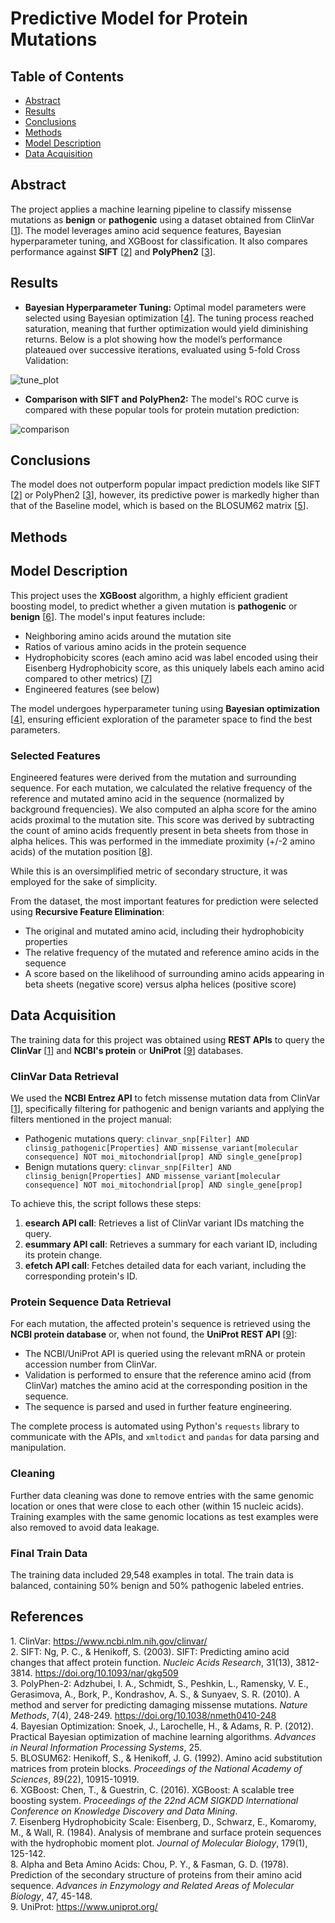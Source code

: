 # Predictive Model for Protein Mutations

## Table of Contents
- [Abstract](#abstract)
- [Results](#results)
- [Conclusions](#conclusions)
- [Methods](#methods)
- [Model Description](#model-description)
- [Data Acquisition](#data-acquisition)

## Abstract
The project applies a machine learning pipeline to classify missense mutations as **benign** or **pathogenic** using a dataset obtained from ClinVar [<a href="#ref1">1</a>]. The model leverages amino acid sequence features, Bayesian hyperparameter tuning, and XGBoost for classification. It also compares performance against **SIFT** [<a href="#ref2">2</a>] and **PolyPhen2** [<a href="#ref3">3</a>].

## Results
- **Bayesian Hyperparameter Tuning:** Optimal model parameters were selected using Bayesian optimization [<a href="#ref4">4</a>]. The tuning process reached saturation, meaning that further optimization would yield diminishing returns. Below is a plot showing how the model’s performance plateaued over successive iterations, evaluated using 5-fold Cross Validation:

![tune_plot](https://github.com/user-attachments/assets/0728b69c-53c2-47a5-9ae1-f87866dcd543)

- **Comparison with SIFT and PolyPhen2:** The model's ROC curve is compared with these popular tools for protein mutation prediction:

![comparison](https://github.com/user-attachments/assets/c3bbdf23-2058-4800-a2be-93e003b64bc4)

## Conclusions
The model does not outperform popular impact prediction models like SIFT [<a href="#ref2">2</a>] or PolyPhen2 [<a href="#ref3">3</a>], however, its predictive power is markedly higher than that of the Baseline model, which is based on the BLOSUM62 matrix [<a href="#ref5">5</a>].


## Methods
## Model Description
This project uses the **XGBoost** algorithm, a highly efficient gradient boosting model, to predict whether a given mutation is **pathogenic** or **benign** [<a href="#ref6">6</a>]. The model's input features include:
- Neighboring amino acids around the mutation site
- Ratios of various amino acids in the protein sequence
- Hydrophobicity scores (each amino acid was label encoded using their Eisenberg Hydrophobicity score, as this uniquely labels each amino acid compared to other metrics) [<a href="#ref7">7</a>]
- Engineered features (see below)

The model undergoes hyperparameter tuning using **Bayesian optimization** [<a href="#ref4">4</a>], ensuring efficient exploration of the parameter space to find the best parameters.

### Selected Features
Engineered features were derived from the mutation and surrounding sequence. For each mutation, we calculated the relative frequency of the reference and mutated amino acid in the sequence (normalized by background frequencies). We also computed an alpha score for the amino acids proximal to the mutation site. This score was derived by subtracting the count of amino acids frequently present in beta sheets from those in alpha helices. This was performed in the immediate proximity (+/-2 amino acids) of the mutation position [<a href="#ref8">8</a>].

While this is an oversimplified metric of secondary structure, it was employed for the sake of simplicity.

From the dataset, the most important features for prediction were selected using **Recursive Feature Elimination**:
- The original and mutated amino acid, including their hydrophobicity properties
- The relative frequency of the mutated and reference amino acids in the sequence
- A score based on the likelihood of surrounding amino acids appearing in beta sheets (negative score) versus alpha helices (positive score)

## Data Acquisition
The training data for this project was obtained using **REST APIs** to query the **ClinVar** [<a href="#ref1">1</a>] and **NCBI's protein** or **UniProt** [<a href="#ref9">9</a>] databases.

### ClinVar Data Retrieval
We used the **NCBI Entrez API** to fetch missense mutation data from ClinVar [<a href="#ref1">1</a>], specifically filtering for pathogenic and benign variants and applying the filters mentioned in the project manual:
- Pathogenic mutations query: `clinvar_snp[Filter] AND clinsig_pathogenic[Properties] AND missense_variant[molecular consequence] NOT moi_mitochondrial[prop] AND single_gene[prop]`
- Benign mutations query: `clinvar_snp[Filter] AND clinsig_benign[Properties] AND missense_variant[molecular consequence] NOT moi_mitochondrial[prop] AND single_gene[prop]`

To achieve this, the script follows these steps:
1. **esearch API call**: Retrieves a list of ClinVar variant IDs matching the query.
2. **esummary API call**: Retrieves a summary for each variant ID, including its protein change.
3. **efetch API call**: Fetches detailed data for each variant, including the corresponding protein's ID.

### Protein Sequence Data Retrieval
For each mutation, the affected protein's sequence is retrieved using the **NCBI protein database** or, when not found, the **UniProt REST API** [<a href="#ref9">9</a>]:
- The NCBI/UniProt API is queried using the relevant mRNA or protein accession number from ClinVar.
- Validation is performed to ensure that the reference amino acid (from ClinVar) matches the amino acid at the corresponding position in the sequence.
- The sequence is parsed and used in further feature engineering.

The complete process is automated using Python's `requests` library to communicate with the APIs, and `xmltodict` and `pandas` for data parsing and manipulation.

### Cleaning
Further data cleaning was done to remove entries with the same genomic location or ones that were close to each other (within 15 nucleic acids). Training examples with the same genomic locations as test examples were also removed to avoid data leakage.

### Final Train Data
The training data included 29,548 examples in total. The train data is balanced, containing 50% benign and 50% pathogenic labeled entries.

## References
<a id="ref1">1. ClinVar: https://www.ncbi.nlm.nih.gov/clinvar/</a>  
<a id="ref2">2. SIFT: Ng, P. C., & Henikoff, S. (2003). SIFT: Predicting amino acid changes that affect protein function. *Nucleic Acids Research*, 31(13), 3812-3814. https://doi.org/10.1093/nar/gkg509</a>  
<a id="ref3">3. PolyPhen-2: Adzhubei, I. A., Schmidt, S., Peshkin, L., Ramensky, V. E., Gerasimova, A., Bork, P., Kondrashov, A. S., & Sunyaev, S. R. (2010). A method and server for predicting damaging missense mutations. *Nature Methods*, 7(4), 248-249. https://doi.org/10.1038/nmeth0410-248</a>  
<a id="ref4">4. Bayesian Optimization: Snoek, J., Larochelle, H., & Adams, R. P. (2012). Practical Bayesian optimization of machine learning algorithms. *Advances in Neural Information Processing Systems*, 25.</a>  
<a id="ref5">5. BLOSUM62: Henikoff, S., & Henikoff, J. G. (1992). Amino acid substitution matrices from protein blocks. *Proceedings of the National Academy of Sciences*, 89(22), 10915-10919.</a>  
<a id="ref6">6. XGBoost: Chen, T., & Guestrin, C. (2016). XGBoost: A scalable tree boosting system. *Proceedings of the 22nd ACM SIGKDD International Conference on Knowledge Discovery and Data Mining*.</a>  
<a id="ref7">7. Eisenberg Hydrophobicity Scale: Eisenberg, D., Schwarz, E., Komaromy, M., & Wall, R. (1984). Analysis of membrane and surface protein sequences with the hydrophobic moment plot. *Journal of Molecular Biology*, 179(1), 125-142.</a>  
<a id="ref8">8. Alpha and Beta Amino Acids: Chou, P. Y., & Fasman, G. D. (1978). Prediction of the secondary structure of proteins from their amino acid sequence. *Advances in Enzymology and Related Areas of Molecular Biology*, 47, 45-148.</a>  
<a id="ref9">9. UniProt: https://www.uniprot.org/</a>

